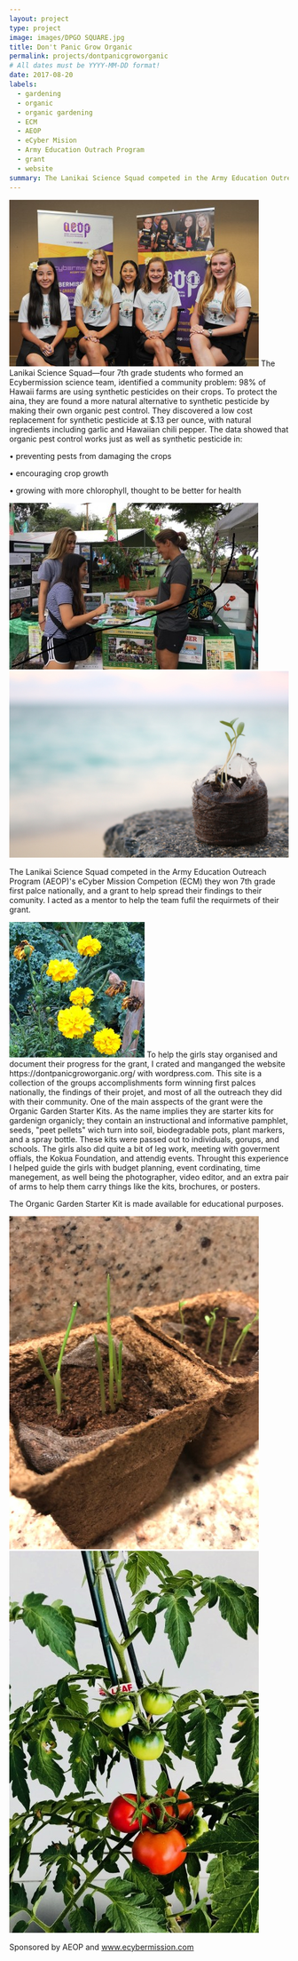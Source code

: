 ```yaml
---
layout: project
type: project
image: images/DPGO SQUARE.jpg
title: Don't Panic Grow Organic 
permalink: projects/dontpanicgroworganic
# All dates must be YYYY-MM-DD format!
date: 2017-08-20
labels:
  - gardening
  - organic
  - organic gardening
  - ECM
  - AEOP 
  - eCyber Mision
  - Army Education Outrach Program
  - grant
  - website
summary: The Lanikai Science Squad competed in the Army Education Outreach Program (AEOP)'s eCyber Mission Competion and won 7th grade first palce nationally, and a grant to help spread their findings to their comunity. I acted as a mentor to help the team fufil the requirmets of their grant. 
---
```

<img class="ui medium right floated rounded image" src="../images/DPGO0.jpg">
The Lanikai Science Squad—four 7th grade students who formed an Ecybermission science team, identified a community problem: 98% of Hawaii farms are using synthetic pesticides on their crops. To protect the aina, they are found a more natural alternative to synthetic pesticide by making their own organic pest control. They discovered a low cost replacement for synthetic pesticide at $.13 per ounce, with natural ingredients including garlic and Hawaiian chili pepper. The data showed that organic pest control works just as well as synthetic pesticide in:

• preventing pests from damaging the crops

• encouraging crop growth

• growing with more chlorophyll, thought to be better for health

<div class="ui small rounded images">
  <img class="ui image" src="../images/DPGO 4.0.jpg">
  <img class="ui image" src="../images/DPGO 5.jpg">
</div>


The Lanikai Science Squad competed in the Army Education Outreach Program (AEOP)'s eCyber Mission Competion (ECM) they won 7th grade first palce nationally, and a grant to help spread their findings to their comunity. I acted as a mentor to help the team fufil the requirmets of their grant. 

<img class="ui tiny left circular floated image" src="../images/DPGO 2.0.png">
To help the girls stay organised and document their progress for the grant, I crated and manganged the website https://dontpanicgroworganic.org/ with wordpress.com. This site is a collection of the groups accomplishments form winning first palces nationally, the findings of their projet, and most of all the outreach they did with their community. One of the main asspects of the grant were the Organic Garden Starter Kits. As the name implies they are starter kits for gardenign organicly; they contain an instructional and informative pamphlet, seeds, "peet pellets" wich turn into soil, biodegradable pots, plant markers, and a spray bottle. These kits were passed out to individuals, gorups, and schools. The girls also did quite a bit of leg work, meeting with goverment offials, the Kokua Foundation, and attendig events. Throught this experience I helped guide the girls with budget planning, event cordinating, time manegement, as well being the photographer, video editor, and an extra pair of arms to help them carry things like the kits, brochures, or posters. 


The Organic Garden Starter Kit is made available for educational purposes. 

<div class="ui small rounded images">
  <img class="ui image" src="../images/DPGO 1.jpeg">
  <img class="ui image" src="../images/DPGO 3.0.jpg">
</div>



Sponsored by AEOP and www.ecybermission.com




